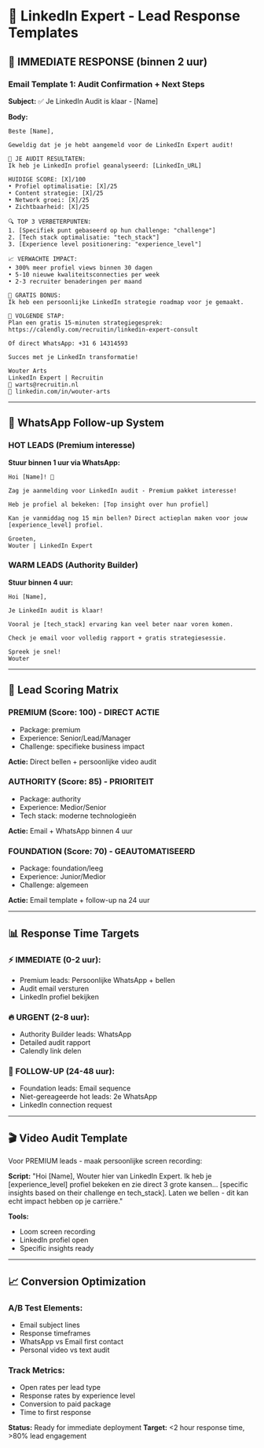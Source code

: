 # 📧 LinkedIn Expert - Lead Response Templates

## 🚨 IMMEDIATE RESPONSE (binnen 2 uur)

### Email Template 1: Audit Confirmation + Next Steps

**Subject:** ✅ Je LinkedIn Audit is klaar - [Name]

**Body:**
```
Beste [Name],

Geweldig dat je je hebt aangemeld voor de LinkedIn Expert audit!

🎯 JE AUDIT RESULTATEN:
Ik heb je LinkedIn profiel geanalyseerd: [LinkedIn_URL]

HUIDIGE SCORE: [X]/100
• Profiel optimalisatie: [X]/25
• Content strategie: [X]/25  
• Network groei: [X]/25
• Zichtbaarheid: [X]/25

🔍 TOP 3 VERBETERPUNTEN:
1. [Specifiek punt gebaseerd op hun challenge: "challenge"]
2. [Tech stack optimalisatie: "tech_stack"] 
3. [Experience level positionering: "experience_level"]

📈 VERWACHTE IMPACT:
• 300% meer profiel views binnen 30 dagen
• 5-10 nieuwe kwaliteitsconnecties per week
• 2-3 recruiter benaderingen per maand

🎁 GRATIS BONUS:
Ik heb een persoonlijke LinkedIn strategie roadmap voor je gemaakt.

📅 VOLGENDE STAP:
Plan een gratis 15-minuten strategiegesprek:
https://calendly.com/recruitin/linkedin-expert-consult

Of direct WhatsApp: +31 6 14314593

Succes met je LinkedIn transformatie!

Wouter Arts
LinkedIn Expert | Recruitin
📧 warts@recruitin.nl
🔗 linkedin.com/in/wouter-arts
```

---

## 📱 WhatsApp Follow-up System

### HOT LEADS (Premium interesse)
**Stuur binnen 1 uur via WhatsApp:**

```
Hoi [Name]! 👋

Zag je aanmelding voor LinkedIn audit - Premium pakket interesse!

Heb je profiel al bekeken: [Top insight over hun profiel]

Kan je vanmiddag nog 15 min bellen? Direct actieplan maken voor jouw [experience_level] profiel.

Groeten,
Wouter | LinkedIn Expert
```

### WARM LEADS (Authority Builder)  
**Stuur binnen 4 uur:**

```
Hoi [Name],

Je LinkedIn audit is klaar! 

Vooral je [tech_stack] ervaring kan veel beter naar voren komen.

Check je email voor volledig rapport + gratis strategiesessie.

Spreek je snel!
Wouter
```

---

## 🎯 Lead Scoring Matrix

### PREMIUM (Score: 100) - DIRECT ACTIE
- Package: premium
- Experience: Senior/Lead/Manager  
- Challenge: specifieke business impact

**Actie:** Direct bellen + persoonlijke video audit

### AUTHORITY (Score: 85) - PRIORITEIT
- Package: authority  
- Experience: Medior/Senior
- Tech stack: moderne technologieën

**Actie:** Email + WhatsApp binnen 4 uur

### FOUNDATION (Score: 70) - GEAUTOMATISEERD
- Package: foundation/leeg
- Experience: Junior/Medior
- Challenge: algemeen

**Actie:** Email template + follow-up na 24 uur

---

## 📊 Response Time Targets

### ⚡ IMMEDIATE (0-2 uur):
- Premium leads: Persoonlijke WhatsApp + bellen
- Audit email versturen
- LinkedIn profiel bekijken

### 🔥 URGENT (2-8 uur):  
- Authority Builder leads: WhatsApp
- Detailed audit rapport
- Calendly link delen

### 📅 FOLLOW-UP (24-48 uur):
- Foundation leads: Email sequence
- Niet-gereageerde hot leads: 2e WhatsApp
- LinkedIn connection request

---

## 🎬 Video Audit Template

Voor PREMIUM leads - maak persoonlijke screen recording:

**Script:**
"Hoi [Name], Wouter hier van LinkedIn Expert. Ik heb je [experience_level] profiel bekeken en zie direct 3 grote kansen... [specific insights based on their challenge en tech_stack]. Laten we bellen - dit kan echt impact hebben op je carrière."

**Tools:**
- Loom screen recording
- LinkedIn profiel open
- Specific insights ready

---

## 📈 Conversion Optimization

### A/B Test Elements:
- Email subject lines  
- Response timeframes
- WhatsApp vs Email first contact
- Personal video vs text audit

### Track Metrics:
- Open rates per lead type
- Response rates by experience level  
- Conversion to paid package
- Time to first response

**Status:** Ready for immediate deployment
**Target:** <2 hour response time, >80% lead engagement
